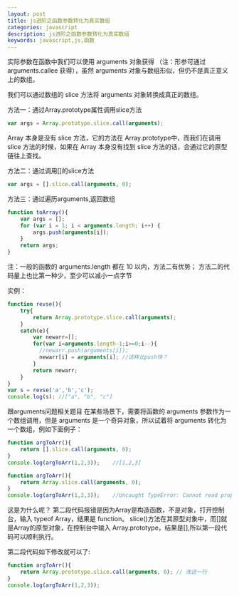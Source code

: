```yaml
---
layout: post
title: js进阶之函数参数转化为真实数组
categories: javascript
description: js进阶之函数参数转化为真实数组
keywords: javascript,js,函数
---
```


实际参数在函数中我们可以使用 arguments 对象获得 （注：形参可通过 arguments.callee 获得），虽然 arguments 对象与数组形似，但仍不是真正意义上的数组。

我们可以通过数组的 slice 方法将 arguments 对象转换成真正的数组。

方法一：通过Array.prototype属性调用slice方法
``` javascript
var args = Array.prototype.slice.call(arguments);
```
Array 本身是没有 slice 方法，它的方法在 Array.prototype中，而我们在调用 slice 方法的时候，如果在 Array 本身没有找到 slice 方法的话，会通过它的原型链往上查找。

方法二：通过调用[]的slice方法
``` javascript
var args = [].slice.call(arguments, 0);
```
方法三：通过遍历arguments,返回数组
``` javascript
function toArray(){
    var args = []; 
    for (var i = 1; i < arguments.length; i++) { 
        args.push(arguments[i]); 
    } 
    return args;
}
```
注：一般的函数的 arguments.length 都在 10 以内，方法二有优势； 
方法二的代码量上也比第一种少，至少可以减小一点字节

实例：
``` javascript
function revse(){
    try{
        return Array.prototype.slice.call(arguments);
    }
    catch(e){
        var newarr=[];
        for(var i=arguments.length-1;i>=0;i--){ 
          //newarr.push(arguments[i]);
          newarr[i] = arguments[i]; //这样比push快？
        }
        return newarr;
    }
}      
var s = revse('a','b','c');
console.log(s); //["a", "b", "c"]
```
跟arguments问题相关题目
在某些场景下，需要将函数的 arguments 参数作为一个数组调用，但是 arguments 是一个奇异对象，所以试着将 arguments 转化为一个数组，例如下面例子：
``` javascript
function argToArr(){
    return [].slice.call(arguments, 0);
}
console.log(argToArr(1,2,3));    //[1,2,3]

function argToArr(){
    return Array.slice.call(arguments, 0);
}
console.log(argToArr(1,2,3));    //Uncaught TypeError: Cannot read property 'call' of undefined
```
这是为什么呢？
第二段代码报错是因为Array是构造函数，不是对象，打开控制台，输入 typeof Array，结果是 function。
slice()方法在其原型对象中，而[]就是Array的原型对象，在控制台中输入 Array.prototype，结果是[],所以第一段代码可以顺利执行。

第二段代码如下修改就可以了:
``` javascript
function argToArr(){
    return Array.prototype.slice.call(arguments, 0); // 改这一行
}
console.log(argToArr(1,2,3)); 
```
